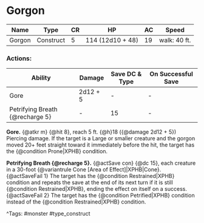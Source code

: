 # Gorgon

| Name | Type | CR | HP | AC | Speed |
|------|------|----|----|----|-------|
| Gorgon | Construct | 5 | 114 (12d10 + 48) | 19 | walk: 40 ft. |

### Actions:

| Ability | Damage | Save DC & Type | On Successful Save |
|---------|--------|----------------|--------------------|
| Gore | 2d12 + 5 | - | - |
| Petrifying Breath {@recharge 5} | - | 15 | - |


**Gore.** {@atkr m} {@hit 8}, reach 5 ft. {@h}18 ({@damage 2d12 + 5}) Piercing damage. If the target is a Large or smaller creature and the gorgon moved 20+ feet straight toward it immediately before the hit, the target has the {@condition Prone|XPHB} condition.

**Petrifying Breath {@recharge 5}.** {@actSave con} {@dc 15}, each creature in a 30-foot {@variantrule Cone [Area of Effect]|XPHB|Cone}. {@actSaveFail 1} The target has the {@condition Restrained|XPHB} condition and repeats the save at the end of its next turn if it is still {@condition Restrained|XPHB}, ending the effect on itself on a success. {@actSaveFail 2} The target has the {@condition Petrified|XPHB} condition instead of the {@condition Restrained|XPHB} condition.

^Tags: #monster #type_construct
